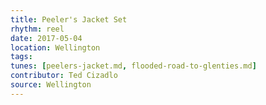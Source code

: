 ```yaml
---
title: Peeler's Jacket Set
rhythm: reel
date: 2017-05-04
location: Wellington
tags: 
tunes: [peelers-jacket.md, flooded-road-to-glenties.md]
contributor: Ted Cizadlo
source: Wellington
---
```

